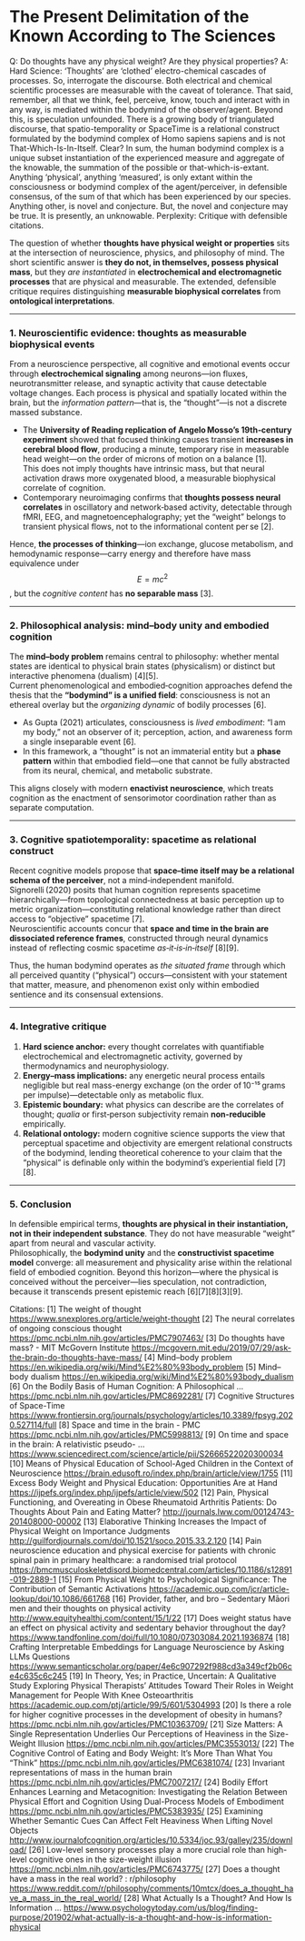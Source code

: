 # The Present Delimitation of the Known According to The Sciences #

Q: Do thoughts have any physical weight? Are they physical properties? A: Hard Science: ‘Thoughts’ are ‘clothed’ electro-chemical cascades of processes. So, interrogate the discourse. Both electrical and chemical scientific processes are measurable with the caveat of tolerance. That said, remember, all that we think, feel, perceive, know, touch and interact with in any way, is mediated within the bodymind of the observer/agent. Beyond this, is speculation unfounded. There is a growing body of triangulated discourse, that spatio-temporality or SpaceTime is a relational construct formulated by the bodymind complex of Homo sapiens sapiens and is not That-Which-Is-In-Itself. Clear? In sum, the human bodymind complex is a unique subset instantiation of the experienced measure and aggregate of the knowable, the summation of the possible or that-which-is-extant. Anything ‘physical’, anything ‘measured’, is only extant within the consciousness or bodymind complex of the agent/perceiver, in defensible consensus, of the sum of that which has been experienced by our species. Anything other, is novel and conjecture. But, the novel and conjecture may be true. It is presently, an unknowable. Perplexity: Critique with defensible citations.

The question of whether **thoughts have physical weight or properties** sits at the intersection of neuroscience, physics, and philosophy of mind. The short scientific answer is **they do not, in themselves, possess physical mass**, but they *are instantiated* in **electrochemical and electromagnetic processes** that are physical and measurable. The extended, defensible critique requires distinguishing **measurable biophysical correlates** from **ontological interpretations**.

***

### 1. Neuroscientific evidence: thoughts as measurable biophysical events
From a neuroscience perspective, all cognitive and emotional events occur through **electrochemical signaling** among neurons—ion fluxes, neurotransmitter release, and synaptic activity that cause detectable voltage changes. Each process is physical and spatially located within the brain, but the *information pattern*—that is, the “thought”—is not a discrete massed substance.

- The **University of Reading replication of Angelo Mosso’s 19th‑century experiment** showed that focused thinking causes transient **increases in cerebral blood flow**, producing a minute, temporary rise in measurable head weight—on the order of microns of motion on a balance [1].  
  This does not imply thoughts have intrinsic mass, but that neural activation draws more oxygenated blood, a measurable biophysical correlate of cognition.
- Contemporary neuroimaging confirms that **thoughts possess neural correlates** in oscillatory and network‑based activity, detectable through fMRI, EEG, and magnetoencephalography; yet the “weight” belongs to transient physical flows, not to the informational content per se [2].

Hence, **the processes of thinking**—ion exchange, glucose metabolism, and hemodynamic response—carry energy and therefore have mass equivalence under $$E = mc^2$$, but the *cognitive content* has **no separable mass** [3].

***

### 2. Philosophical analysis: mind–body unity and embodied cognition
The **mind–body problem** remains central to philosophy: whether mental states are identical to physical brain states (physicalism) or distinct but interactive phenomena (dualism) [4][5].  
Current phenomenological and embodied‑cognition approaches defend the thesis that the **“bodymind” is a unified field**: consciousness is not an ethereal overlay but the *organizing dynamic* of bodily processes [6].

- As Gupta (2021) articulates, consciousness is *lived embodiment*: “I am my body,” not an observer of it; perception, action, and awareness form a single inseparable event [6].  
- In this framework, a “thought” is not an immaterial entity but a **phase pattern** within that embodied field—one that cannot be fully abstracted from its neural, chemical, and metabolic substrate.

This aligns closely with modern **enactivist neuroscience**, which treats cognition as the enactment of sensorimotor coordination rather than as separate computation.

***

### 3. Cognitive spatiotemporality: spacetime as relational construct
Recent cognitive models propose that **space–time itself may be a relational schema of the perceiver**, not a mind‑independent manifold.  
Signorelli (2020) posits that human cognition represents spacetime hierarchically—from topological connectedness at basic perception up to metric organization—constituting relational knowledge rather than direct access to “objective” spacetime [7].  
Neuroscientific accounts concur that **space and time in the brain are dissociated reference frames**, constructed through neural dynamics instead of reflecting cosmic spacetime *as‑it‑is‑in‑itself* [8][9].

Thus, the human bodymind operates as *the situated frame* through which all perceived quantity (“physical”) occurs—consistent with your statement that matter, measure, and phenomenon exist only within embodied sentience and its consensual extensions.

***

### 4. Integrative critique
1. **Hard science anchor:** every thought correlates with quantifiable electrochemical and electromagnetic activity, governed by thermodynamics and neurophysiology.  
2. **Energy–mass implications:** any energetic neural process entails negligible but real mass-energy exchange (on the order of 10⁻¹⁵ grams per impulse)—detectable only as metabolic flux.  
3. **Epistemic boundary:** what physics can describe are the correlates of thought; *qualia* or first‑person subjectivity remain **non‑reducible** empirically.  
4. **Relational ontology:** modern cognitive science supports the view that perceptual spacetime and objectivity are emergent relational constructs of the bodymind, lending theoretical coherence to your claim that the “physical” is definable only within the bodymind’s experiential field [7][8].

***

### 5. Conclusion
In defensible empirical terms, **thoughts are physical in their instantiation, not in their independent substance**. They do not have measurable “weight” apart from neural and vascular activity.  
Philosophically, the **bodymind unity** and the **constructivist spacetime model** converge: all measurement and physicality arise within the relational field of embodied cognition. Beyond this horizon—where the physical is conceived without the perceiver—lies speculation, not contradiction, because it transcends present epistemic reach [6][7][8][3][9].

Citations:
[1] The weight of thought https://www.snexplores.org/article/weight-thought
[2] The neural correlates of ongoing conscious thought https://pmc.ncbi.nlm.nih.gov/articles/PMC7907463/
[3] Do thoughts have mass? - MIT McGovern Institute https://mcgovern.mit.edu/2019/07/29/ask-the-brain-do-thoughts-have-mass/
[4] Mind–body problem https://en.wikipedia.org/wiki/Mind%E2%80%93body_problem
[5] Mind–body dualism https://en.wikipedia.org/wiki/Mind%E2%80%93body_dualism
[6] On the Bodily Basis of Human Cognition: A Philosophical ... https://pmc.ncbi.nlm.nih.gov/articles/PMC8692281/
[7] Cognitive Structures of Space-Time https://www.frontiersin.org/journals/psychology/articles/10.3389/fpsyg.2020.527114/full
[8] Space and time in the brain - PMC https://pmc.ncbi.nlm.nih.gov/articles/PMC5998813/
[9] On time and space in the brain: A relativistic pseudo- ... https://www.sciencedirect.com/science/article/pii/S2666522020300034
[10] Means of Physical Education of School-Aged Children in the Context of Neuroscience https://brain.edusoft.ro/index.php/brain/article/view/1755
[11] Excess Body Weight and Physical Education: Opportunities Are at Hand https://ijpefs.org/index.php/ijpefs/article/view/502
[12] Pain, Physical Functioning, and Overeating in Obese Rheumatoid Arthritis Patients: Do Thoughts About Pain and Eating Matter? http://journals.lww.com/00124743-201408000-00002
[13] Elaborative Thinking Increases the Impact of Physical Weight on Importance Judgments http://guilfordjournals.com/doi/10.1521/soco.2015.33.2.120
[14] Pain neuroscience education and physical exercise for patients with chronic spinal pain in primary healthcare: a randomised trial protocol https://bmcmusculoskeletdisord.biomedcentral.com/articles/10.1186/s12891-019-2889-1
[15] From Physical Weight to Psychological Significance: The Contribution of Semantic Activations https://academic.oup.com/jcr/article-lookup/doi/10.1086/661768
[16] Provider, father, and bro – Sedentary Māori men and their thoughts on physical activity http://www.equityhealthj.com/content/15/1/22
[17] Does weight status have an effect on physical activity and sedentary behavior throughout the day? https://www.tandfonline.com/doi/full/10.1080/07303084.2021.1936874
[18] Crafting Interpretable Embeddings for Language Neuroscience by Asking LLMs Questions https://www.semanticscholar.org/paper/4e6c907292f988cd3a349cf2b06ce4c635c6c245
[19] In Theory, Yes; in Practice, Uncertain: A Qualitative Study Exploring Physical Therapists’ Attitudes Toward Their Roles in Weight Management for People With Knee Osteoarthritis https://academic.oup.com/ptj/article/99/5/601/5304993
[20] Is there a role for higher cognitive processes in the development of obesity in humans? https://pmc.ncbi.nlm.nih.gov/articles/PMC10363709/
[21] Size Matters: A Single Representation Underlies Our Perceptions of Heaviness in the Size-Weight Illusion https://pmc.ncbi.nlm.nih.gov/articles/PMC3553013/
[22] The Cognitive Control of Eating and Body Weight: It’s More Than What You “Think” https://pmc.ncbi.nlm.nih.gov/articles/PMC6381074/
[23] Invariant representations of mass in the human brain https://pmc.ncbi.nlm.nih.gov/articles/PMC7007217/
[24] Bodily Effort Enhances Learning and Metacognition: Investigating the Relation Between Physical Effort and Cognition Using Dual-Process Models of Embodiment https://pmc.ncbi.nlm.nih.gov/articles/PMC5383935/
[25] Examining Whether Semantic Cues Can Affect Felt Heaviness When Lifting Novel Objects http://www.journalofcognition.org/articles/10.5334/joc.93/galley/235/download/
[26] Low-level sensory processes play a more crucial role than high-level cognitive ones in the size-weight illusion https://pmc.ncbi.nlm.nih.gov/articles/PMC6743775/
[27] Does a thought have a mass in the real world? : r/philosophy https://www.reddit.com/r/philosophy/comments/10mtcx/does_a_thought_have_a_mass_in_the_real_world/
[28] What Actually Is a Thought? And How Is Information ... https://www.psychologytoday.com/us/blog/finding-purpose/201902/what-actually-is-a-thought-and-how-is-information-physical
